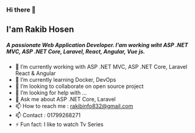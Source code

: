 ### Hi there 👋


## I'am Rakib Hosen

<h5 align="">A passionate Web Application Developer. I'am working wiht ASP .NET MVC, ASP .NET Core, Laravel, React, Angular, Vue js.</h5>

- 🔭 I’m currently working with ASP .NET MVC, ASP .NET Core, Laravel React & Angular
- 🌱 I’m currently learning  Docker, DevOps
- 👯 I’m looking to collaborate on open source project
- 🤔 I’m looking for help with ...
- 💬 Ask me about ASP .NET Core, Laravel
- 📫 How to reach me : rakibinfo832@gmail.com
- 📫 Contact : 01799268271
- ⚡ Fun fact: I like to watch Tv Series
